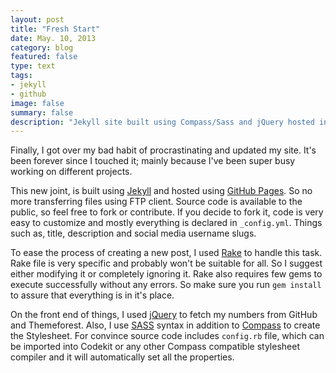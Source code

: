 ```yaml
---
layout: post
title: "Fresh Start"
date: May. 10, 2013
category: blog
featured: false
type: text
tags:
- jekyll
- github
image: false
summary: false
description: "Jekyll site built using Compass/Sass and jQuery hosted in Github Pages."
---
```


Finally, I got over my bad habit of procrastinating and updated my site. It's been forever since I touched it; mainly because I've been super busy working on different projects.

This new joint, is built using [Jekyll](https://github.com/mojombo/jekyll "Jekyll") and hosted using [GitHub Pages](http://pages.github.com/ "GitHub Pages"). So no more transferring files using FTP client. Source code is available to the public, so feel free to fork or contribute. If you decide to fork it, code is very easy to customize and mostly everything is declared in `_config.yml`. Things such as, title, description and social media username slugs.

To ease the process of creating a new post, I used [Rake](http://rake.rubyforge.org/ "RAKE -- Ruby Make") to handle this task. Rake file is very specific and probably won't be suitable for all. So I suggest either modifying it or completely ignoring it. Rake also requires few gems to execute successfully without any errors. So make sure you run `gem install` to assure that everything is in it's place.

On the front end of things, I used [jQuery](http://jquery.com/ "jQuery") to fetch my numbers from GitHub and Themeforest. Also, I use [SASS](http://sass-lang.com/ "Sass") syntax in addition to [Compass](http://compass-style.org/ "Compass") to create the Stylesheet. For convince source code includes `config.rb` file, which can be imported into Codekit or any other Compass compatible stylesheet compiler and it will automatically set all the properties.